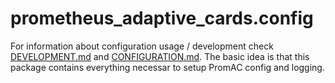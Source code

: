 # prometheus_adaptive_cards.config

For information about configuration usage / development check [DEVELOPMENT.md](../../DEVELOPMENT.md)
and [CONFIGURATION.md](../../CONFIGURATION.md). The basic idea is that this
package contains everything necessar to setup PromAC config and logging.